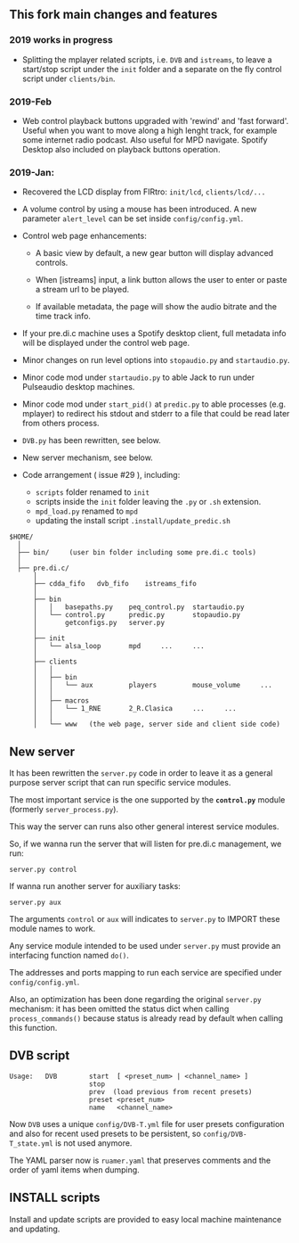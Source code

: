 ## This fork main changes and features

### 2019 works in progress

* Splitting the mplayer related scripts, i.e. `DVB` and `istreams`, to leave a start/stop script under the `init` folder and a separate on the fly control script under `clients/bin`.

### 2019-Feb

* Web control playback buttons upgraded with 'rewind' and 'fast forward'. Useful when you want to move along a high lenght track, for example some internet radio podcast. Also useful for MPD navigate. Spotify Desktop also included on playback buttons operation.

### 2019-Jan:

* Recovered the LCD display from FIRtro: `init/lcd`, `clients/lcd/...`

* A volume control by using a mouse has been introduced. A new parameter `alert_level` can be set inside `config/config.yml`.

* Control web page enhancements:

   * A basic view by default, a new gear button will display advanced controls.

   * When [istreams] input, a link button allows the user to enter or paste a stream url to be played.

   * If available metadata, the page will show the audio bitrate and the time track info.

* If your pre.di.c machine uses a Spotify desktop client, full metadata info will be displayed under the control web page.

* Minor changes on run level options into `stopaudio.py` and `startaudio.py`.

* Minor code mod under `startaudio.py` to able Jack to run under Pulseaudio desktop machines.

* Minor code mod under `start_pid()` at `predic.py` to able processes (e.g. mplayer) to redirect his stdout and stderr to a file that could be read later from others process.

* `DVB.py` has been rewritten, see below.

* New server mechanism, see below.

* Code arrangement ( issue #29 ), including:

    * `scripts` folder renamed to `init`
    * scripts inside the `init` folder leaving the `.py` or `.sh` extension.
    * `mpd_load.py` renamed to `mpd`
    * updating the install script `.install/update_predic.sh`


```
$HOME/
  │    
  ├── bin/     (user bin folder including some pre.di.c tools)
  │    
  ├── pre.di.c/
      │
      ├── cdda_fifo   dvb_fifo    istreams_fifo
      │
      ├── bin
      │   │   basepaths.py    peq_control.py  startaudio.py
      │   └── control.py      predic.py       stopaudio.py
      │       getconfigs.py   server.py
      │
      ├── init
      │   └── alsa_loop       mpd     ...     ...
      │
      ├── clients
      │   │
      │   ├── bin
      │   │   └── aux         players         mouse_volume     ...
      │   │
      │   ├── macros
      │   │   └── 1_RNE       2_R.Clasica     ...     ...
      │   │
      │   └── www   (the web page, server side and client side code)
```

## New server

It has been rewritten the `server.py` code in order to leave it as a general purpose server script that can run specific service modules.

The most important service is the one supported by the **`control.py`** module (formerly `server_process.py`).

This way the server can runs also other general interest service modules.

So, if we wanna run the server that will listen for pre.di.c management, we run:

    server.py control

If wanna run another server for auxiliary tasks:

    server.py aux

The arguments `control` or `aux` will indicates to `server.py` to IMPORT these module names to work.

Any service module intended to be used under `server.py` must provide an interfacing function named `do()`.

The addresses and ports mapping to run each service are specified under `config/config.yml`.

Also, an optimization has been done regarding the original `server.py` mechanism: it has been omitted the status dict when calling `process_commands()` because status is already read by default when calling this function.

## DVB script

    Usage:   DVB        start  [ <preset_num> | <channel_name> ]
                        stop
                        prev  (load previous from recent presets)
                        preset <preset_num>
                        name   <channel_name>

Now `DVB` uses a unique `config/DVB-T.yml` file for user presets configuration and also for recent used presets to be persistent, so `config/DVB-T_state.yml` is not used anymore.

The YAML parser now is `ruamer.yaml` that preserves comments and the order of yaml items when dumping.

## INSTALL scripts

Install and update scripts are provided to easy local machine maintenance and updating.
